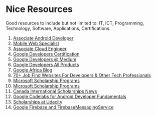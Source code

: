 # Nice Resources
Good resources to include but not limited to: IT, ICT, Programming, Technology, Software, Applications, Certifications.

1. <a href="https://developers.google.com/training/certification/associate-android-developer/">Associate Android Developer</a>
2. <a href="https://developers.google.com/training/certification/mobile-web-specialist/">Mobile Web Specialist</a>
3. <a href="https://cloud.google.com/certification/cloud-engineer">Associate Cloud Engineer</a>
4. <a href="https://developers.google.com/training/certification/">Google Developers Certification</a>
5. <a href="https://medium.com/google-developers">Google Developers @ Medium</a>
6. <a href="https://developers.google.com/products/">Google Developers All Products</a>
7. <a href="https://africa.googleblog.com/">Google Africa Blog</a>
8. <a href="https://medium.com/@traversymedia/70-job-find-websites-for-developers-other-tech-professionals-34cdb45518be">70+ Job Find Websites For Developers & Other Tech Professionals</a>
9. <a href="https://careers.microsoft.com/students/us/en/usscholarshipprogram">Microsoft Scholarship Programs</a>
10. <a href="https://www.wemakescholars.com/company/microsoft-corporation/scholarships">Microsoft Scholarship Programs</a>
11. <a href="https://www.educanada.ca/scholarships-bourses/news-nouvelles/index.aspx?lang=eng">Canada International Scholarships News</a>
12. <a href="https://developer.android.com/courses/fundamentals-training/toc-v2">Google Codelabs for Android Developer Fundamentals</a>
13. <a href="https://www.udacity.com/scholarships">Scholarships at Udacity</a>
14. <a href="https://github.com/firebase">Google Firebase and FirebaseMessagingService</a>

